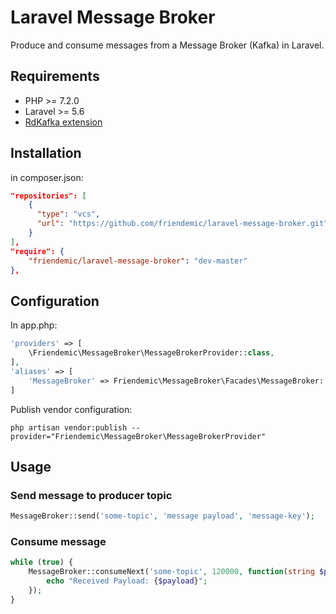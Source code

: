 # Laravel Message Broker

Produce and consume messages from a Message Broker (Kafka) in Laravel.

## Requirements

* PHP >= 7.2.0
* Laravel >= 5.6
* [RdKafka extension](https://arnaud.le-blanc.net/php-rdkafka-doc/phpdoc/book.rdkafka.html)

## Installation

in composer.json:

```json
"repositories": [
    {
      "type": "vcs",
      "url": "https://github.com/friendemic/laravel-message-broker.git"
    }
],
"require": {
    "friendemic/laravel-message-broker": "dev-master"
},
```

## Configuration

In app.php:

```php
'providers' => [
    \Friendemic\MessageBroker\MessageBrokerProvider::class,
],
'aliases' => [
    'MessageBroker' => Friendemic\MessageBroker\Facades\MessageBroker::class,
]
```

Publish vendor configuration:

```$
php artisan vendor:publish --provider="Friendemic\MessageBroker\MessageBrokerProvider"
```

## Usage

### Send message to producer topic
```php
MessageBroker::send('some-topic', 'message payload', 'message-key');
```

### Consume message 
```php
while (true) {
    MessageBroker::consumeNext('some-topic', 120000, function(string $payload) {
        echo "Received Payload: {$payload}";
    });
}
```
